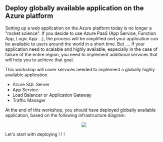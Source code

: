 ## Deploy globally available application on the Azure platform

Setting up a web application on the Azure platform today is no longer a "rocket science". If you decide to use Azure PaaS (App Service, Function App, Logic App ...), the process will be simplified and your application can be available to users around the world in a short time. But .... If your application need to scalable and highly available, especially in the case of failure of the entire region, you need to implement additional services that will help you to achieve that goal.

This workshop will cover services needed to implement a globally highly available application.

 - Azure SQL Server
 - App Service
 - Load Balancer or Application Gateway
 - Traffic Manager



At the end of this workshop, you should have deployed globally available application, based on the following infrastructure diagram.

<p align="center">
  <img src="https://raw.githubusercontent.com/PremiumEducation/Deploy_Globally_Available_Application/master/GloballyAvailableApplication.PNG">
</p>



Let's start with deploying ! ! !

